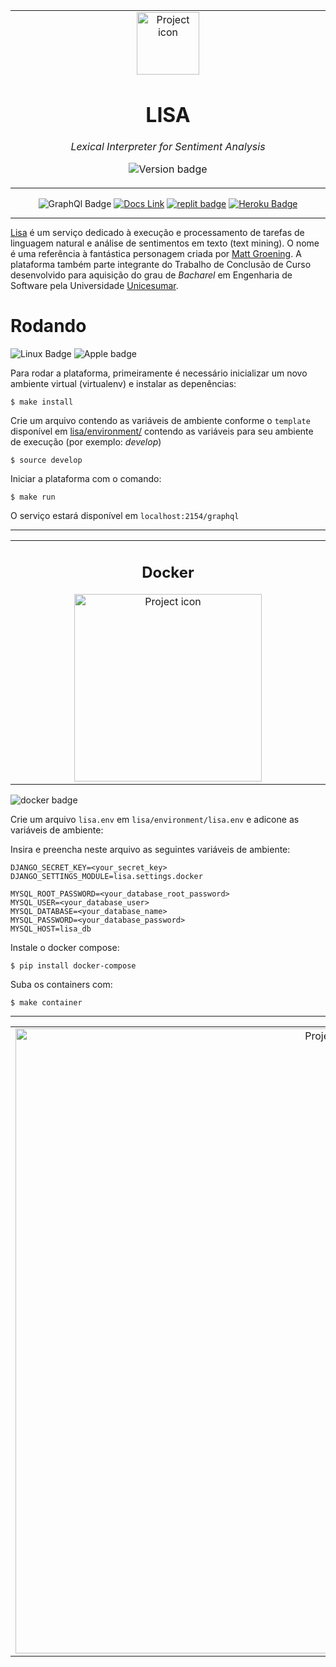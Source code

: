 <table align="center"><tr><td align="center" width="9999">
<img src="https://upload.wikimedia.org/wikipedia/en/thumb/e/ec/Lisa_Simpson.png/220px-Lisa_Simpson.png" align="center" width="100" alt="Project icon">


# LISA

*Lexical Interpreter for Sentiment Analysis*

![Version badge](https://img.shields.io/badge/version-0.1.13-silver.svg)

</td></tr>

</table>    

<div align="center">

>
![GraphQl Badge](https://badgen.net/badge/icon/graphql/pink?icon=graphql&label)
[![Docs Link](https://badgen.net/badge/docs/github_wiki?icon=github)](https://github.com/brunolcarli/Lisa/wiki)
[![replit badge](https://repl.it/badge/github/brunolcarli/Lisa)](https://lisa--brunolcarli.repl.co/graphql/?query=query%20lisa%7B%0A%20%20lisa%0A%7D&operationName=lisa)
[![Heroku Badge](https://img.shields.io/badge/%E2%86%91_staged_on-Heroku-7056bf.svg)](https://lisa-api-server.herokuapp.com/graphql/)

</div>

<hr />

[Lisa](https://pt.wikipedia.org/wiki/Lisa_Simpson) é um serviço dedicado à execução e processamento de tarefas de linguagem natural e análise de sentimentos em texto (text mining). O nome é uma referência à fantástica personagem criada por [Matt Groening](https://pt.wikipedia.org/wiki/Matt_Groening). A plataforma também parte integrante do Trabalho de Conclusão de Curso desenvolvido para aquisição do grau de *Bacharel* em Engenharia de Software pela Universidade [Unicesumar](https://www.unicesumar.edu.br/home/).


# Rodando

![Linux Badge](https://img.shields.io/badge/OS-Linux-black.svg)
![Apple badge](https://badgen.net/badge/OS/OSX/:color?icon=apple)

Para rodar a plataforma, primeiramente é necessário inicializar um novo ambiente virtual (virtualenv) e instalar as depenências:

```
$ make install
```

Crie um arquivo contendo as variáveis de ambiente conforme o `template` disponível em [lisa/environment/](https://github.com/brunolcarli/Lisa/blob/develop/lisa/environment/template) contendo as variáveis para seu ambiente de execução (por exemplo: *develop*)

```
$ source develop
```

Iniciar a plataforma com o comando:

```
$ make run
```


O serviço estará disponível em `localhost:2154/graphql`

<hr />

<table align="center"><tr><td align="center" width="9999">

## Docker

<img src="https://media.giphy.com/media/l2Jei7zzXNV8xCKzK/giphy.gif" align="center" width="300" alt="Project icon">

</td></tr>

</table>

![docker badge](https://badgen.net/badge/icon/docker?icon=docker&label)

Crie um arquivo `lisa.env` em  `lisa/environment/lisa.env` e adicone as variáveis de ambiente:

Insira e preencha neste arquivo as seguintes variáveis de ambiente:

```
DJANGO_SECRET_KEY=<your_secret_key>
DJANGO_SETTINGS_MODULE=lisa.settings.docker

MYSQL_ROOT_PASSWORD=<your_database_root_password>
MYSQL_USER=<your_database_user>
MYSQL_DATABASE=<your_database_name>
MYSQL_PASSWORD=<your_database_password>
MYSQL_HOST=lisa_db
```

Instale o docker compose:

```
$ pip install docker-compose
```

Suba os containers com:

```
$ make container
```

<hr />

<table align="center"><tr><td align="center" width="9999">
<img src="https://uploaddeimagens.com.br/images/002/520/430/full/Peek_29-11-2019_17-02.gif?1575057764" align="center" width="1000" alt="Project icon">
</td></tr>

</table>    
